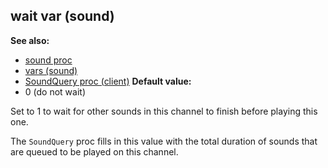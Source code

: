 ## wait var (sound)
**See also:**
*   [sound proc](/ref/proc/sound.md) 
*   [vars (sound)](/ref/sound/var.md) 
*   [SoundQuery proc (client)](/ref/client/proc/SoundQuery.md) <!-- -->
**Default value:**
*   0 (do not wait)


Set to 1 to wait for other sounds in this channel to finish
before playing this one. 

The `SoundQuery` proc fills in this
value with the total duration of sounds that are queued to be played on
this channel.